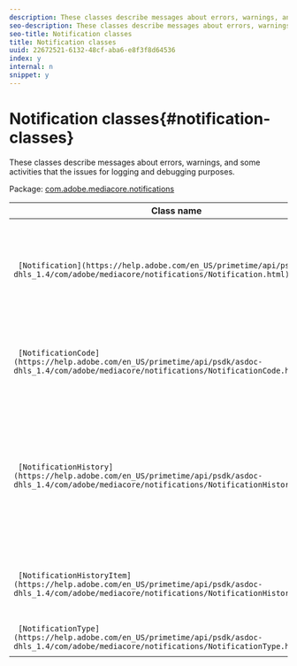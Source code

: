 ```yaml
---
description: These classes describe messages about errors, warnings, and some activities that the issues for logging and debugging purposes.
seo-description: These classes describe messages about errors, warnings, and some activities that the issues for logging and debugging purposes.
seo-title: Notification classes
title: Notification classes
uuid: 22672521-6132-48cf-aba6-e8f3f8d64536
index: y
internal: n
snippet: y
---
```


# Notification classes{#notification-classes}

These classes describe messages about errors, warnings, and some activities that the issues for logging and debugging purposes.

 Package: [com.adobe.mediacore.notifications](https://help.adobe.com/en_US/primetime/api/psdk/asdoc-dhls_1.4/com/adobe/mediacore/notifications/package-detail.html) 

|  Class name  | Description  |
|---|---|
| ` [Notification](https://help.adobe.com/en_US/primetime/api/psdk/asdoc-dhls_1.4/com/adobe/mediacore/notifications/Notification.html)`  |Class that provides informational messages, warnings, and errors. Encapsulates the object representation of a single notification event within [NotificationHistory](https://help.adobe.com/en_US/primetime/api/psdk/asdoc-dhls_1.4/com/adobe/mediacore/notifications/NotificationHistory.html).  |
| ` [NotificationCode](https://help.adobe.com/en_US/primetime/api/psdk/asdoc-dhls_1.4/com/adobe/mediacore/notifications/NotificationCode.html)`  | Returns the description associated with the provided notification codeand provides numeric constants for notification objects.  |
| ` [NotificationHistory](https://help.adobe.com/en_US/primetime/api/psdk/asdoc-dhls_1.4/com/adobe/mediacore/notifications/NotificationHistory.html)`  |Class that stores a log of notification objects. A circular list of [NotificationHistoryItem](https://help.adobe.com/en_US/primetime/api/psdk/asdoc-dhls_1.4/com/adobe/mediacore/notifications/NotificationHistoryItem.html) objects that provides access to a notification events history list. That is, it maintains a list of elements, each element containing a separate instance of the [Notification](https://help.adobe.com/en_US/primetime/api/psdk/asdoc-dhls_1.4/com/adobe/mediacore/notifications/Notification.html) class.  |
| ` [NotificationHistoryItem](https://help.adobe.com/en_US/primetime/api/psdk/asdoc-dhls_1.4/com/adobe/mediacore/notifications/NotificationHistoryItem.html)`  |Class that defines an entry in the circular list in [NotificationHistory](https://help.adobe.com/en_US/primetime/api/psdk/asdoc-dhls_1.4/com/adobe/mediacore/notifications/NotificationHistory.html) and holds the notification and its timestamp.  |
| ` [NotificationType](https://help.adobe.com/en_US/primetime/api/psdk/asdoc-dhls_1.4/com/adobe/mediacore/notifications/NotificationType.html)`  | Class that contains the supported notifications types.  |

